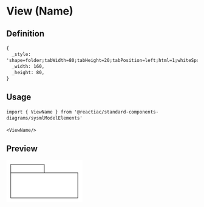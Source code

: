 # View (Name)

## Definition

```
{
  _style: 'shape=folder;tabWidth=80;tabHeight=20;tabPosition=left;html=1;whiteSpace=wrap;align=center;',
  _width: 160,
  _height: 80,
}
```

## Usage

```
import { ViewName } from '@reactiac/standard-components-diagrams/sysmlModelElements'

<ViewName/>
```

## Preview

<img src="./view-name.png" width="200"/>

